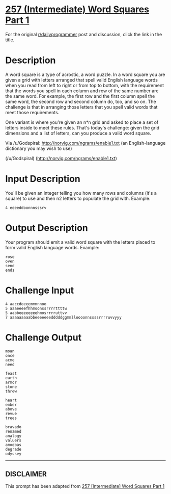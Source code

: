 # [257 (Intermediate) Word Squares Part 1](https://www.reddit.com/r/dailyprogrammer/comments/49o3ho/20160309_challenge_257_intermediate_word_squares/)

For the original [r/dailyprogrammer](https://www.reddit.com/r/dailyprogrammer/) post and discussion, click the link in the title.

# Description
A word square is a type of acrostic, a word puzzle. In a word square you are given a grid with letters arranged that spell valid English language words when you read from left to right or from top to bottom, with the requirement that the words you spell in each column and row of the same number are the same word. For example, the first row and the first column spell the same word, the second row and second column do, too, and so on. The challenge is that in arranging those letters that you spell valid words that meet those requirements.

One variant is where you're given an n*n grid and asked to place a set of letters inside to meet these rules. That's today's challenge: given the grid dimensions and a list of letters, can you produce a valid word square.

Via /u/Godspiral: http://norvig.com/ngrams/enable1.txt (an English-language dictionary you may wish to use)

(/u/Godspiral)
(http://norvig.com/ngrams/enable1.txt)
# Input Description
You'll be given an integer telling you how many rows and columns (it's a square) to use and then n2 letters to populate the grid with. Example:


```
4 eeeeddoonnnsssrv
```
# Output Description
Your program should emit a valid word square with the letters placed to form valid English language words. Example:


```
rose
oven
send
ends
```
# Challenge Input

```
4 aaccdeeeemmnnnoo
5 aaaeeeefhhmoonssrrrrttttw
5 aabbeeeeeeeehmosrrrruttvv
7 aaaaaaaaabbeeeeeeedddddggmmlloooonnssssrrrruvvyyy
```
# Challenge Output

```
moan
once
acme
need

feast
earth
armor
stone
threw

heart
ember
above
revue
trees

bravado
renamed
analogy
valuers
amoebas
degrade
odyssey
```

----
## **DISCLAIMER**
This prompt has been adapted from [257 [Intermediate] Word Squares Part 1](https://www.reddit.com/r/dailyprogrammer/comments/49o3ho/20160309_challenge_257_intermediate_word_squares/
)
